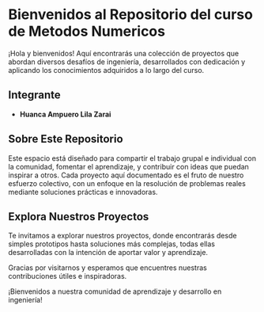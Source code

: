 # **Bienvenidos al Repositorio del curso de Metodos Numericos**

¡Hola y bienvenidos! 
Aquí encontrarás una colección de proyectos que abordan diversos desafíos de ingeniería, desarrollados con dedicación y aplicando los conocimientos adquiridos a lo largo del curso.

## **Integrante**
- **Huanca Ampuero Lila Zarai**

## **Sobre Este Repositorio**
Este espacio está diseñado para compartir el trabajo grupal e individual con la comunidad, fomentar el aprendizaje, y contribuir con ideas que puedan inspirar a otros. Cada proyecto aquí documentado es el fruto de nuestro esfuerzo colectivo, con un enfoque en la resolución de problemas reales mediante soluciones prácticas e innovadoras.

## **Explora Nuestros Proyectos**
Te invitamos a explorar nuestros proyectos, donde encontrarás desde simples prototipos hasta soluciones más complejas, todas ellas desarrolladas con la intención de aportar valor y aprendizaje.

Gracias por visitarnos y esperamos que encuentres nuestras contribuciones útiles e inspiradoras.

¡Bienvenidos a nuestra comunidad de aprendizaje y desarrollo en ingeniería!
